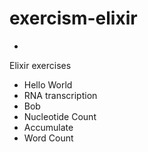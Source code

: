 # exercism-elixir
-
Elixir exercises
- Hello World
- RNA transcription
- Bob
- Nucleotide Count
- Accumulate
- Word Count
